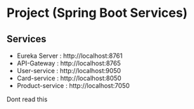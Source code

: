 # Project (Spring Boot Services)

## Services
- Eureka Server : http://localhost:8761
- API-Gateway : http://localhost:8765
- User-service : http://localhost:9050
- Card-service : http://localhost:8050
- Product-service : http://localhost:7050

Dont read this
